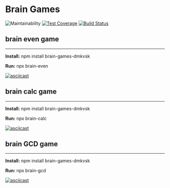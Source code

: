 # Brain Games
![Maintainability](https://api.codeclimate.com/v1/badges/3eac9d479da9284e7120/maintainability) [![Test Coverage](https://api.codeclimate.com/v1/badges/3eac9d479da9284e7120/test_coverage)](https://codeclimate.com/github/dmitry-makovsky/project-lvl1-s504/test_coverage) [![Build Status](https://travis-ci.org/dmitry-makovsky/project-lvl1-s504.svg?branch=master)](https://travis-ci.org/dmitry-makovsky/project-lvl1-s504)

## brain even game
___
**Install:** npm install brain-games-dmkvsk

**Run:** npx brain-even

[![asciicast](https://asciinema.org/a/24rQzLPSEycw2Ek1PlukF51u3.svg)](https://asciinema.org/a/24rQzLPSEycw2Ek1PlukF51u3)

## brain calc game
___
**Install:** npm install brain-games-dmkvsk

**Run:** npx brain-calc

[![asciicast](https://asciinema.org/a/oDcuhmVpyJVJvWyBS9Ry3DIgA.svg)](https://asciinema.org/a/oDcuhmVpyJVJvWyBS9Ry3DIgA)

## brain GCD game
___
**Install:** npm install brain-games-dmkvsk

**Run:** npx brain-gcd

[![asciicast](https://asciinema.org/a/tUNHZ3KjADncRe7N4bqsJx87U.svg)](https://asciinema.org/a/tUNHZ3KjADncRe7N4bqsJx87U)
